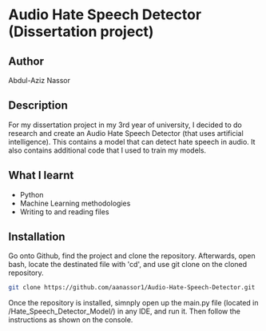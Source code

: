 # Audio Hate Speech Detector (Dissertation project)

## Author
Abdul-Aziz Nassor

## Description
For my dissertation project in my 3rd year of university, I decided to do research and create an Audio Hate Speech Detector (that uses artificial intelligence). This contains a model that can detect hate speech in audio. It also contains additional code that I used to train my models. 

## What I learnt
* Python
* Machine Learning methodologies
* Writing to and reading files
  
## Installation
Go onto Github, find the project and clone the repository.
Afterwards, open bash, locate the destinated file with 'cd', and use git clone on the cloned repository.

```bash
git clone https://github.com/aanassor1/Audio-Hate-Speech-Detector.git
```

Once the repository is installed, simnply open up the main.py file (located in /Hate_Speech_Detector_Model/) in any IDE, and run it. Then follow the instructions as shown on the console.
